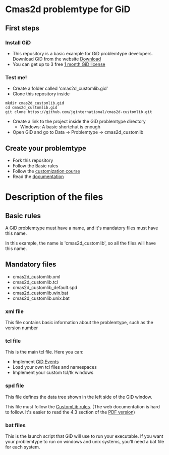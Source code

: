 # Cmas2d problemtype for GiD

## First steps
### Install GiD
* This repository is a basic example for GiD problemtype developers. Download GiD from the website [Download](http://www.gidhome.com/download/)
* You can get up to 3 free [1 month GiD license](http://www.gidhome.com/purchase/passwords/?Licencetype=1&Periodtime=1)

### Test me!
* Create a folder called 'cmas2d_customlib.gid'
* Clone this repository inside
```
mkdir cmas2d_customlib.gid
cd cmas2d_customlib.gid
git clone https://github.com/jginternational/cmas2d-customlib.git
```
* Create a link to the project inside the GiD problemtype directory
    * Windows: A basic shortchut is enough
* Open GiD and go to Data -> Problemtype -> cmas2d_customlib

## Create your problemtype
* Fork this repository
* Follow the Basic rules
* Follow the [customization course](https://web.cimne.upc.edu/users/fjgarate/downloads/GiD_13_Advanced_Courses.pdf#page=46)
* Read the [documentation](http://www.gidhome.com/documents/customizationmanual/PROBLEMTYPE%20SYSTEM)

# Description of the files

## Basic rules
A GiD problemtype must have a name, and it's mandatory files must have this name.

In this example, the name is 'cmas2d_customlib', so all the files will have this name.

## Mandatory files
* cmas2d_customlib.xml
* cmas2d_customlib.tcl
* cmas2d_customlib_default.spd
* cmas2d_customlib.win.bat
* cmas2d_customlib.unix.bat

### xml file
This file contains basic information about the problemtype, such as the version number

### tcl file
This is the main tcl file. Here you can:
* Implement [GiD Events](http://www.gidhome.com/documents/customizationmanual/TCL+AND+TK+EXTENSION/Event+procedures)
* Load your own tcl files and namespaces
* Implement your custom tcl/tk windows

### spd file
This file defines the data tree shown in the left side of the GiD window.

This file must follow the [CustomLib rules](http://www.gidhome.com/documents/customizationmanual/PROBLEMTYPE+SYSTEM/Data+tree+fields). (The web documentation is hard to follow. It's easier to read the 4.3 section of the [PDF version](https://web.cimne.upc.edu/users/fjgarate/downloads/GiD_13_Customization_Manual.pdf#page=12))

### bat files
This is the launch script that GiD will use to run your executable.
If you want your problemtype to run on windows and unix systems, you'll need a bat file for each system.
